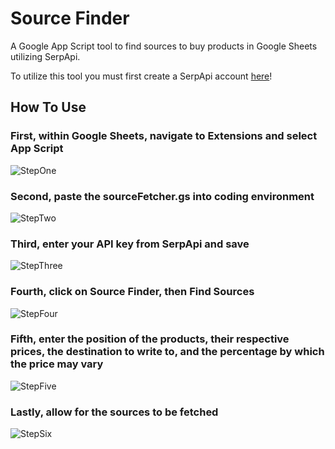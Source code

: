 # __Source Finder__
A Google App Script tool to find sources to buy products in Google Sheets utilizing SerpApi.  

To utilize this tool you must first create a SerpApi account [here](https://serpapi.com/)!
## __How To Use__
### First, within Google Sheets, navigate to Extensions and select App Script  

![StepOne](https://github.com/thomastrivino/Source-Finder/blob/main/ReadME-Images/step1.gif)  

### Second, paste the sourceFetcher.gs into coding environment  

![StepTwo](https://github.com/thomastrivino/Source-Finder/blob/main/ReadME-Images/step2.gif)  

### Third, enter your API key from SerpApi and save  

![StepThree](https://github.com/thomastrivino/Source-Finder/blob/main/ReadME-Images/step3.gif)  

### Fourth, click on Source Finder, then Find Sources  

![StepFour](https://github.com/thomastrivino/Source-Finder/blob/main/ReadME-Images/step4.gif)  

### Fifth, enter the position of the products, their respective prices, the destination to write to, and the percentage by which the price may vary  

![StepFive]()  

### Lastly, allow for the sources to be fetched  

![StepSix]()  

